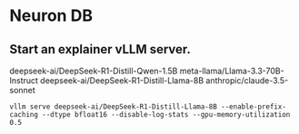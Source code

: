 # Neuron DB

## Start an explainer vLLM server.

deepseek-ai/DeepSeek-R1-Distill-Qwen-1.5B
meta-llama/Llama-3.3-70B-Instruct
deepseek-ai/DeepSeek-R1-Distill-Llama-8B
anthropic/claude-3.5-sonnet

`vllm serve deepseek-ai/DeepSeek-R1-Distill-Llama-8B --enable-prefix-caching --dtype bfloat16 --disable-log-stats --gpu-memory-utilization 0.5`